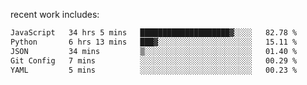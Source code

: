 
<!--<img width="1415" height="100" alt="blu" src="https://github.com/rdsilva01/rdsilva01/assets/101207588/deb060e5-d035-4f09-b511-e3f50605b207">-->

<!-- \> Enthusiastic about developing and building solutions <br>
\> Computer Science and Engineering @ UBI -->

<!-- <a href="https://www.rodrigosilva.live/">personal website</a> 🏁 -->

<!-- ![](https://komarev.com/ghpvc/?username=rdsilva01) -->

recent work includes:
<!--START_SECTION:waka-->

```txt
JavaScript   34 hrs 5 mins   ████████████████████▓░░░░   82.78 %
Python       6 hrs 13 mins   ███▓░░░░░░░░░░░░░░░░░░░░░   15.11 %
JSON         34 mins         ▒░░░░░░░░░░░░░░░░░░░░░░░░   01.40 %
Git Config   7 mins          ░░░░░░░░░░░░░░░░░░░░░░░░░   00.29 %
YAML         5 mins          ░░░░░░░░░░░░░░░░░░░░░░░░░   00.23 %
```

<!--END_SECTION:waka-->


